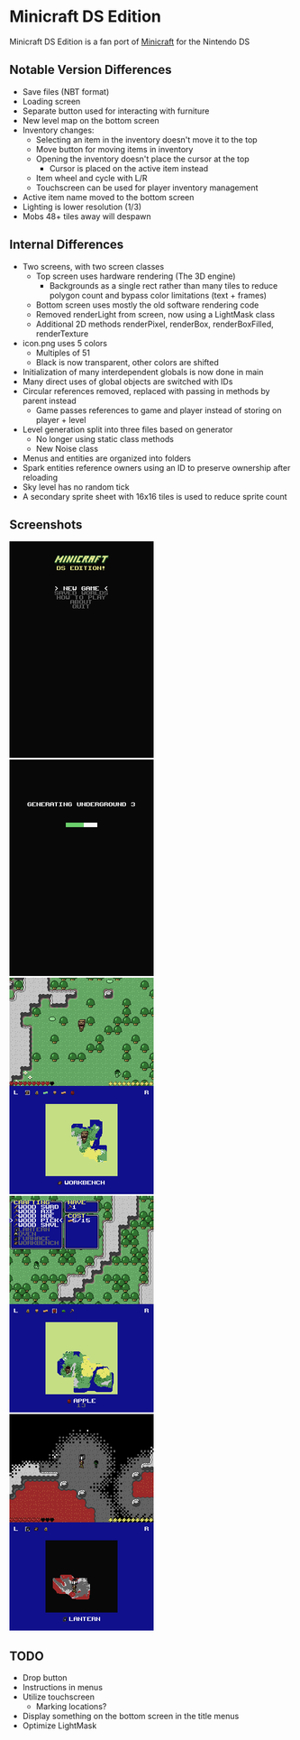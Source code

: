 # Minicraft DS Edition

Minicraft DS Edition is a fan port of [Minicraft](https://wikipedia.org/wiki/Minicraft) for the Nintendo DS

## Notable Version Differences

- Save files (NBT format)
- Loading screen
- Separate button used for interacting with furniture
- New level map on the bottom screen
- Inventory changes:
  - Selecting an item in the inventory doesn't move it to the top
  - Move button for moving items in inventory
  - Opening the inventory doesn't place the cursor at the top
    - Cursor is placed on the active item instead
  - Item wheel and cycle with L/R
  - Touchscreen can be used for player inventory management
- Active item name moved to the bottom screen
- Lighting is lower resolution (1/3)
- Mobs 48+ tiles away will despawn

## Internal Differences

- Two screens, with two screen classes
  - Top screen uses hardware rendering (The 3D engine)
    - Backgrounds as a single rect rather than many tiles to reduce polygon count and bypass color limitations (text + frames)
  - Bottom screen uses mostly the old software rendering code
  - Removed renderLight from screen, now using a LightMask class
  - Additional 2D methods renderPixel, renderBox, renderBoxFilled, renderTexture
- icon.png uses 5 colors
  - Multiples of 51
  - Black is now transparent, other colors are shifted
- Initialization of many interdependent globals is now done in main
- Many direct uses of global objects are switched with IDs
- Circular references removed, replaced with passing in methods by parent instead
  - Game passes references to game and player instead of storing on player + level
- Level generation split into three files based on generator
  - No longer using static class methods
  - New Noise class
- Menus and entities are organized into folders
- Spark entities reference owners using an ID to preserve ownership after reloading
- Sky level has no random tick
- A secondary sprite sheet with 16x16 tiles is used to reduce sprite count

## Screenshots

![Title Screen](screenshots/title-screen.png)
![Loading Screen](screenshots/loading-screen.png)
![Overworld](screenshots/overworld.png)
![Crafting](screenshots/crafting.png)
![Underground 3](screenshots/underground-3.png)

## TODO

- Drop button
- Instructions in menus
- Utilize touchscreen
  - Marking locations?
- Display something on the bottom screen in the title menus
- Optimize LightMask
